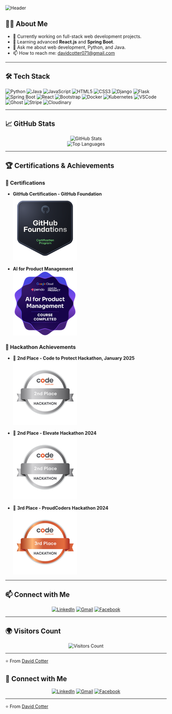 ![Header](https://capsule-render.vercel.app/api?type=waving&color=gradient&height=200&section=header&text=Hi%20there,%20I'm%20David%20👋&fontSize=40&fontAlignY=40)

## 👨‍💻 About Me

- 🔭 Currently working on full-stack web development projects.
- 🌱 Learning advanced **React.js** and **Spring Boot**.
- 💬 Ask me about web development, Python, and Java.
- 📫 How to reach me: davidcotter071@gmail.com

---

## 🛠️ Tech Stack

![Python](https://img.shields.io/badge/Python-3776AB?style=for-the-badge&logo=python&logoColor=white)
![Java](https://img.shields.io/badge/Java-ED8B00?style=for-the-badge&logo=openjdk&logoColor=white)
![JavaScript](https://img.shields.io/badge/JavaScript-F7DF1E?style=for-the-badge&logo=javascript&logoColor=black)
![HTML5](https://img.shields.io/badge/HTML5-E34F26?style=for-the-badge&logo=html5&logoColor=white)
![CSS3](https://img.shields.io/badge/CSS3-1572B6?style=for-the-badge&logo=css3&logoColor=white)
![Django](https://img.shields.io/badge/Django-092E20?style=for-the-badge&logo=django&logoColor=white)
![Flask](https://img.shields.io/badge/Flask-000000?style=for-the-badge&logo=flask&logoColor=white)
![Spring Boot](https://img.shields.io/badge/SpringBoot-6DB33F?style=for-the-badge&logo=springboot&logoColor=white)
![React](https://img.shields.io/badge/React-20232A?style=for-the-badge&logo=react&logoColor=61DAFB)
![Bootstrap](https://img.shields.io/badge/Bootstrap-563D7C?style=for-the-badge&logo=bootstrap&logoColor=white)
![Docker](https://img.shields.io/badge/Docker-2496ED?style=for-the-badge&logo=docker&logoColor=white)
![Kubernetes](https://img.shields.io/badge/Kubernetes-326CE5?style=for-the-badge&logo=kubernetes&logoColor=white)
![VSCode](https://img.shields.io/badge/VSCode-007ACC?style=for-the-badge&logo=visual-studio-code&logoColor=white)
![Ghost](https://img.shields.io/badge/Ghost-738a94?style=for-the-badge&logo=ghost&logoColor=white)
![Stripe](https://img.shields.io/badge/Stripe-008CDD?style=for-the-badge&logo=stripe&logoColor=white)
![Cloudinary](https://img.shields.io/badge/Cloudinary-3448C5?style=for-the-badge&logo=cloudinary&logoColor=white)

---

## 📈 GitHub Stats

<div align="center">
  <img src="https://github-readme-stats.vercel.app/api?username=trxdave&show_icons=true&theme=radical" alt="GitHub Stats" />
  <br />
  <img src="https://github-readme-stats.vercel.app/api/top-langs/?username=trxdave&layout=compact&theme=radical" alt="Top Languages" />
</div>

---

## 🏆 Certifications & Achievements

### 🌟 **Certifications**
- **GitHub Certification - GitHub Foundation**  
  <img src="github-foundations1.png" alt="GitHub Certification" width="200" height="200" />

- **AI for Product Management**  
  <img src="ai-for-product-management.png" alt="AI for Product Management" width="200" height="200" />

### 🥇 **Hackathon Achievements**
- 🏅 **2nd Place - Code to Protect Hackathon, January 2025**  
  <img src="2nd-image.png" alt="2nd Place - Elevate Hackathon" width="200" height="200" />

- 🏅 **2nd Place - Elevate Hackathon 2024**  
  <img src="2nd-image.png" alt="2nd Place - Code to Protect Hackathon" width="200" height="200" />

- 🥉 **3rd Place - ProudCoders Hackathon 2024**  
  <img src="./image.png" alt="3rd Place - ProudCoders Hackathon" width="200" height="200" />

---

## 📫 Connect with Me

<div align="center">
  <a href="https://www.linkedin.com/in/david-cotter-junior-software-developer"><img src="https://img.shields.io/badge/LinkedIn-0077B5?style=for-the-badge&logo=linkedin&logoColor=white" alt="LinkedIn" /></a>
  <a href="mailto:davidcotter071@gmail.com"><img src="https://img.shields.io/badge/Gmail-D14836?style=for-the-badge&logo=gmail&logoColor=white" alt="Gmail" /></a>
  <a href="https://facebook.com/TRXDAVE"><img src="https://img.shields.io/badge/Facebook-1877F2?style=for-the-badge&logo=facebook&logoColor=white" alt="Facebook" /></a>
</div>

---

## 🌍 Visitors Count

<div align="center">
  <img src="https://komarev.com/ghpvc/?username=trxdave&label=Profile%20views&color=blue&style=flat" alt="Visitors Count" />
</div>

---

⭐️ From [David Cotter](https://github.com/trxdave)

## 📢 Connect with Me

<div align="center">
  <a href="https://www.linkedin.com/in/david-cotter-junior-software-developer"><img src="https://img.shields.io/badge/LinkedIn-0077B5?style=for-the-badge&logo=linkedin&logoColor=white" alt="LinkedIn" /></a>
  <a href="mailto:davidcotter071@gmail.com"><img src="https://img.shields.io/badge/Gmail-D14836?style=for-the-badge&logo=gmail&logoColor=white" alt="Gmail" /></a>
  <a href="https://facebook.com/TRXDAVE"><img src="https://img.shields.io/badge/Facebook-1877F2?style=for-the-badge&logo=facebook&logoColor=white" alt="Facebook" /></a>
</div>

---

⭐️ From [David Cotter](https://github.com/trxdave)
